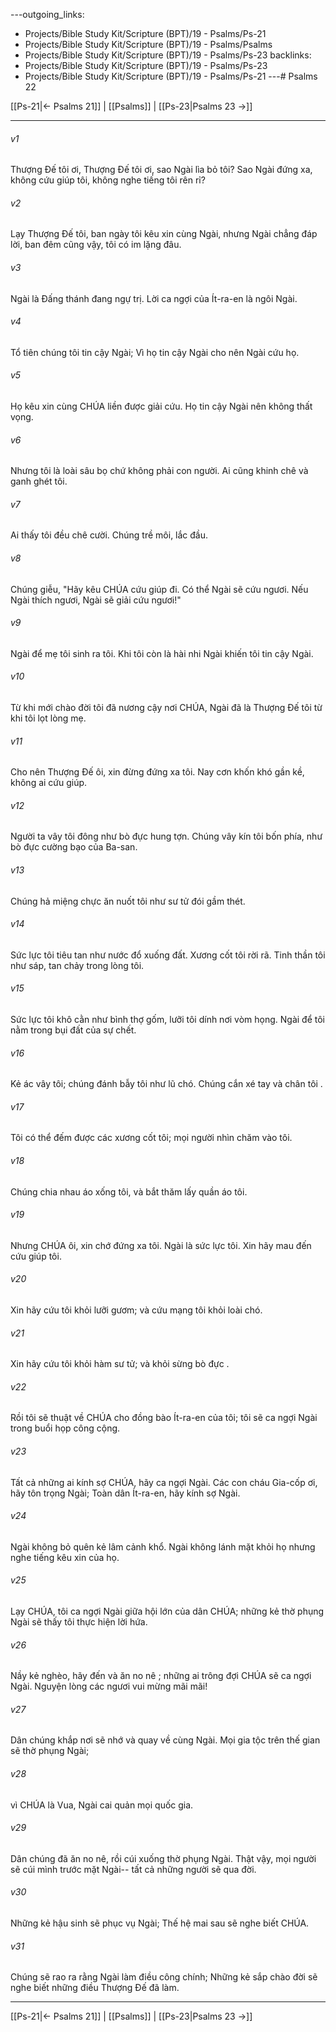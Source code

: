 ---outgoing_links:
  - Projects/Bible Study Kit/Scripture (BPT)/19 - Psalms/Ps-21
  - Projects/Bible Study Kit/Scripture (BPT)/19 - Psalms/Psalms
  - Projects/Bible Study Kit/Scripture (BPT)/19 - Psalms/Ps-23
backlinks:
  - Projects/Bible Study Kit/Scripture (BPT)/19 - Psalms/Ps-23
  - Projects/Bible Study Kit/Scripture (BPT)/19 - Psalms/Ps-21
---# Psalms 22

[[Ps-21|← Psalms 21]] | [[Psalms]] | [[Ps-23|Psalms 23 →]]
***



###### v1 
Thượng Đế tôi ơi, Thượng Đế tôi ơi, sao Ngài lìa bỏ tôi? Sao Ngài đứng xa, không cứu giúp tôi, không nghe tiếng tôi rên rỉ? 

###### v2 
Lạy Thượng Đế tôi, ban ngày tôi kêu xin cùng Ngài, nhưng Ngài chẳng đáp lời, ban đêm cũng vậy, tôi có im lặng đâu. 

###### v3 
Ngài là Đấng thánh đang ngự trị. Lời ca ngợi của Ít-ra-en là ngôi Ngài. 

###### v4 
Tổ tiên chúng tôi tin cậy Ngài; Vì họ tin cậy Ngài cho nên Ngài cứu họ. 

###### v5 
Họ kêu xin cùng CHÚA liền được giải cứu. Họ tin cậy Ngài nên không thất vọng. 

###### v6 
Nhưng tôi là loài sâu bọ chứ không phải con người. Ai cũng khinh chê và ganh ghét tôi. 

###### v7 
Ai thấy tôi đều chê cười. Chúng trề môi, lắc đầu. 

###### v8 
Chúng giễu, "Hãy kêu CHÚA cứu giúp đi. Có thể Ngài sẽ cứu ngươi. Nếu Ngài thích ngươi, Ngài sẽ giải cứu ngươi!" 

###### v9 
Ngài để mẹ tôi sinh ra tôi. Khi tôi còn là hài nhi Ngài khiến tôi tin cậy Ngài. 

###### v10 
Từ khi mới chào đời tôi đã nương cậy nơi CHÚA, Ngài đã là Thượng Đế tôi từ khi tôi lọt lòng mẹ. 

###### v11 
Cho nên Thượng Đế ôi, xin đừng đứng xa tôi. Nay cơn khốn khó gần kề, không ai cứu giúp. 

###### v12 
Người ta vây tôi đông như bò đực hung tợn. Chúng vây kín tôi bốn phía, như bò đực cường bạo của Ba-san. 

###### v13 
Chúng hả miệng chực ăn nuốt tôi như sư tử đói gầm thét. 

###### v14 
Sức lực tôi tiêu tan như nước đổ xuống đất. Xương cốt tôi rời rã. Tinh thần tôi như sáp, tan chảy trong lòng tôi. 

###### v15 
Sức lực tôi khô cằn như bình thợ gốm, lưỡi tôi dính nơi vòm họng. Ngài để tôi nằm trong bụi đất của sự chết. 

###### v16 
Kẻ ác vây tôi; chúng đánh bẫy tôi như lũ chó. Chúng cắn xé tay và chân tôi . 

###### v17 
Tôi có thể đếm được các xương cốt tôi; mọi người nhìn chăm vào tôi. 

###### v18 
Chúng chia nhau áo xống tôi, và bắt thăm lấy quần áo tôi. 

###### v19 
Nhưng CHÚA ôi, xin chớ đứng xa tôi. Ngài là sức lực tôi. Xin hãy mau đến cứu giúp tôi. 

###### v20 
Xin hãy cứu tôi khỏi lưỡi gươm; và cứu mạng tôi khỏi loài chó. 

###### v21 
Xin hãy cứu tôi khỏi hàm sư tử; và khỏi sừng bò đực . 

###### v22 
Rồi tôi sẽ thuật về CHÚA cho đồng bào Ít-ra-en của tôi; tôi sẽ ca ngợi Ngài trong buổi họp công cộng. 

###### v23 
Tất cả những ai kính sợ CHÚA, hãy ca ngợi Ngài. Các con cháu Gia-cốp ơi, hãy tôn trọng Ngài; Toàn dân Ít-ra-en, hãy kính sợ Ngài. 

###### v24 
Ngài không bỏ quên kẻ lâm cảnh khổ. Ngài không lánh mặt khỏi họ nhưng nghe tiếng kêu xin của họ. 

###### v25 
Lạy CHÚA, tôi ca ngợi Ngài giữa hội lớn của dân CHÚA; những kẻ thờ phụng Ngài sẽ thấy tôi thực hiện lời hứa. 

###### v26 
Nầy kẻ nghèo, hãy đến và ăn no nê ; những ai trông đợi CHÚA sẽ ca ngợi Ngài. Nguyện lòng các ngươi vui mừng mãi mãi! 

###### v27 
Dân chúng khắp nơi sẽ nhớ và quay về cùng Ngài. Mọi gia tộc trên thế gian sẽ thờ phụng Ngài; 

###### v28 
vì CHÚA là Vua, Ngài cai quản mọi quốc gia. 

###### v29 
Dân chúng đã ăn no nê, rồi cúi xuống thờ phụng Ngài. Thật vậy, mọi người sẽ cúi mình trước mặt Ngài-- tất cả những người sẽ qua đời. 

###### v30 
Những kẻ hậu sinh sẽ phục vụ Ngài; Thế hệ mai sau sẽ nghe biết CHÚA. 

###### v31 
Chúng sẽ rao ra rằng Ngài làm điều công chính; Những kẻ sắp chào đời sẽ nghe biết những điều Thượng Đế đã làm.

***
[[Ps-21|← Psalms 21]] | [[Psalms]] | [[Ps-23|Psalms 23 →]]
